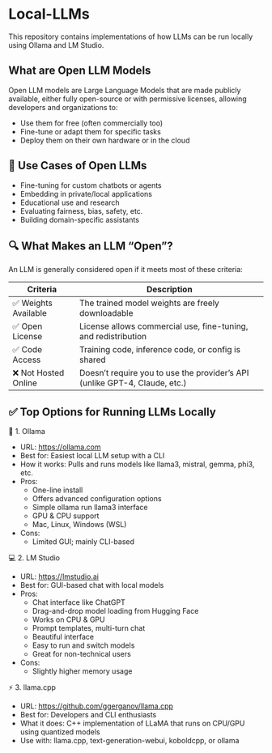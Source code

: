 # Local-LLMs
This repository contains implementations of how LLMs can be run locally using Ollama and LM Studio.

## What are Open LLM Models
Open LLM models are Large Language Models that are made publicly available, either fully open-source or with permissive licenses, allowing developers and organizations to:

- Use them for free (often commercially too)
- Fine-tune or adapt them for specific tasks
- Deploy them on their own hardware or in the cloud

## 🧪 Use Cases of Open LLMs
- Fine-tuning for custom chatbots or agents
- Embedding in private/local applications
- Educational use and research
- Evaluating fairness, bias, safety, etc.
- Building domain-specific assistants

## 🔍 What Makes an LLM “Open”?
An LLM is generally considered open if it meets most of these criteria:

|Criteria                |	Description                                                             |
|------------------------|--------------------------------------------------------------------------|
|✅ Weights Available    |	The trained model weights are freely downloadable                         |
|✅ Open License |	License allows commercial use, fine-tuning, and redistribution |
|✅ Code Access |	Training code, inference code, or config is shared|
|❌ Not Hosted Online |	Doesn’t require you to use the provider’s API (unlike GPT-4, Claude, etc.) |

## ✅ Top Options for Running LLMs Locally
🧠 1. Ollama
- URL: https://ollama.com
- Best for: Easiest local LLM setup with a CLI
- How it works: Pulls and runs models like llama3, mistral, gemma, phi3, etc.
- Pros:
    - One-line install
    - Offers advanced configuration options
    - Simple ollama run llama3 interface
    - GPU & CPU support
    - Mac, Linux, Windows (WSL)
- Cons:
    - Limited GUI; mainly CLI-based

💻 2. LM Studio
- URL: https://lmstudio.ai
- Best for: GUI-based chat with local models
- Pros:
    - Chat interface like ChatGPT
    - Drag-and-drop model loading from Hugging Face
    - Works on CPU & GPU
    - Prompt templates, multi-turn chat
    - Beautiful interface
    - Easy to run and switch models
    - Great for non-technical users
- Cons:
    - Slightly higher memory usage

⚡ 3. llama.cpp
- URL: https://github.com/ggerganov/llama.cpp
- Best for: Developers and CLI enthusiasts
- What it does: C++ implementation of LLaMA that runs on CPU/GPU using quantized models
- Use with: llama.cpp, text-generation-webui, koboldcpp, or ollama
